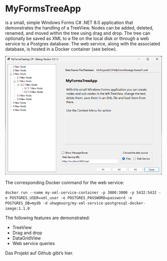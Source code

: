 # MyFormsTreeApp

is a small, simple Windows Forms C# .NET 8.0 application that demonstrates the handling of a TreeView. Nodes can be added, deleted, renamed, and moved within the tree using drag and drop. The tree can optionally be saved as XML to a file on the local disk or through a web service to a Postgres database. The web service, along with the associated database, is hosted in a Docker container (see below).
	
![img](https://github.com/uhwgmxorg/MyFormsTreeApp/blob/master/Doc/99_1.png)

The corresponding Docker command for the web service:

`docker run --name my-xml-service-container -p 3000:3000 -p 5432:5432 -e POSTGRES_USER=xml_user -e POSTGRES_PASSWORD=password -e POSTGRES_DB=mydb -d uhwgmxorg/my-xml-service-postgresql-docker-image:1.1.0`	
	
The following features are demonstrated:

- TreeView
- Drag and drop
- DataGridView
- Web service queries

Das Projekt auf Github gibt’s hier.
